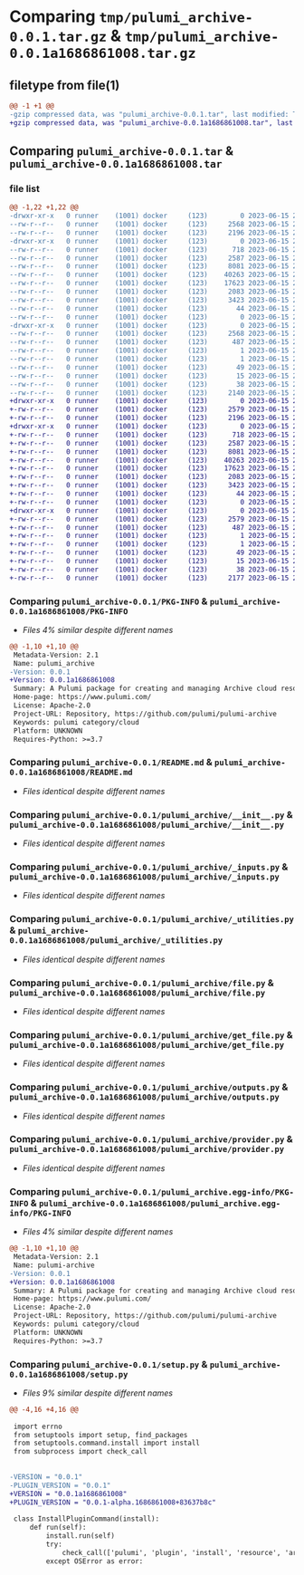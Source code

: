 # Comparing `tmp/pulumi_archive-0.0.1.tar.gz` & `tmp/pulumi_archive-0.0.1a1686861008.tar.gz`

## filetype from file(1)

```diff
@@ -1 +1 @@
-gzip compressed data, was "pulumi_archive-0.0.1.tar", last modified: Thu Jun 15 21:49:56 2023, max compression
+gzip compressed data, was "pulumi_archive-0.0.1a1686861008.tar", last modified: Thu Jun 15 20:34:08 2023, max compression
```

## Comparing `pulumi_archive-0.0.1.tar` & `pulumi_archive-0.0.1a1686861008.tar`

### file list

```diff
@@ -1,22 +1,22 @@
-drwxr-xr-x   0 runner    (1001) docker     (123)        0 2023-06-15 21:49:56.706402 pulumi_archive-0.0.1/
--rw-r--r--   0 runner    (1001) docker     (123)     2568 2023-06-15 21:49:56.702402 pulumi_archive-0.0.1/PKG-INFO
--rw-r--r--   0 runner    (1001) docker     (123)     2196 2023-06-15 21:49:56.000000 pulumi_archive-0.0.1/README.md
-drwxr-xr-x   0 runner    (1001) docker     (123)        0 2023-06-15 21:49:56.702402 pulumi_archive-0.0.1/pulumi_archive/
--rw-r--r--   0 runner    (1001) docker     (123)      718 2023-06-15 21:49:56.000000 pulumi_archive-0.0.1/pulumi_archive/__init__.py
--rw-r--r--   0 runner    (1001) docker     (123)     2587 2023-06-15 21:49:56.000000 pulumi_archive-0.0.1/pulumi_archive/_inputs.py
--rw-r--r--   0 runner    (1001) docker     (123)     8081 2023-06-15 21:49:56.000000 pulumi_archive-0.0.1/pulumi_archive/_utilities.py
--rw-r--r--   0 runner    (1001) docker     (123)    40263 2023-06-15 21:49:56.000000 pulumi_archive-0.0.1/pulumi_archive/file.py
--rw-r--r--   0 runner    (1001) docker     (123)    17623 2023-06-15 21:49:56.000000 pulumi_archive-0.0.1/pulumi_archive/get_file.py
--rw-r--r--   0 runner    (1001) docker     (123)     2083 2023-06-15 21:49:56.000000 pulumi_archive-0.0.1/pulumi_archive/outputs.py
--rw-r--r--   0 runner    (1001) docker     (123)     3423 2023-06-15 21:49:56.000000 pulumi_archive-0.0.1/pulumi_archive/provider.py
--rw-r--r--   0 runner    (1001) docker     (123)       44 2023-06-15 21:49:56.000000 pulumi_archive-0.0.1/pulumi_archive/pulumi-plugin.json
--rw-r--r--   0 runner    (1001) docker     (123)        0 2023-06-15 21:49:56.000000 pulumi_archive-0.0.1/pulumi_archive/py.typed
-drwxr-xr-x   0 runner    (1001) docker     (123)        0 2023-06-15 21:49:56.702402 pulumi_archive-0.0.1/pulumi_archive.egg-info/
--rw-r--r--   0 runner    (1001) docker     (123)     2568 2023-06-15 21:49:56.000000 pulumi_archive-0.0.1/pulumi_archive.egg-info/PKG-INFO
--rw-r--r--   0 runner    (1001) docker     (123)      487 2023-06-15 21:49:56.000000 pulumi_archive-0.0.1/pulumi_archive.egg-info/SOURCES.txt
--rw-r--r--   0 runner    (1001) docker     (123)        1 2023-06-15 21:49:56.000000 pulumi_archive-0.0.1/pulumi_archive.egg-info/dependency_links.txt
--rw-r--r--   0 runner    (1001) docker     (123)        1 2023-06-15 21:49:56.000000 pulumi_archive-0.0.1/pulumi_archive.egg-info/not-zip-safe
--rw-r--r--   0 runner    (1001) docker     (123)       49 2023-06-15 21:49:56.000000 pulumi_archive-0.0.1/pulumi_archive.egg-info/requires.txt
--rw-r--r--   0 runner    (1001) docker     (123)       15 2023-06-15 21:49:56.000000 pulumi_archive-0.0.1/pulumi_archive.egg-info/top_level.txt
--rw-r--r--   0 runner    (1001) docker     (123)       38 2023-06-15 21:49:56.706402 pulumi_archive-0.0.1/setup.cfg
--rw-r--r--   0 runner    (1001) docker     (123)     2140 2023-06-15 21:49:56.000000 pulumi_archive-0.0.1/setup.py
+drwxr-xr-x   0 runner    (1001) docker     (123)        0 2023-06-15 20:34:08.153159 pulumi_archive-0.0.1a1686861008/
+-rw-r--r--   0 runner    (1001) docker     (123)     2579 2023-06-15 20:34:08.153159 pulumi_archive-0.0.1a1686861008/PKG-INFO
+-rw-r--r--   0 runner    (1001) docker     (123)     2196 2023-06-15 20:34:07.000000 pulumi_archive-0.0.1a1686861008/README.md
+drwxr-xr-x   0 runner    (1001) docker     (123)        0 2023-06-15 20:34:08.153159 pulumi_archive-0.0.1a1686861008/pulumi_archive/
+-rw-r--r--   0 runner    (1001) docker     (123)      718 2023-06-15 20:34:07.000000 pulumi_archive-0.0.1a1686861008/pulumi_archive/__init__.py
+-rw-r--r--   0 runner    (1001) docker     (123)     2587 2023-06-15 20:34:07.000000 pulumi_archive-0.0.1a1686861008/pulumi_archive/_inputs.py
+-rw-r--r--   0 runner    (1001) docker     (123)     8081 2023-06-15 20:34:07.000000 pulumi_archive-0.0.1a1686861008/pulumi_archive/_utilities.py
+-rw-r--r--   0 runner    (1001) docker     (123)    40263 2023-06-15 20:34:07.000000 pulumi_archive-0.0.1a1686861008/pulumi_archive/file.py
+-rw-r--r--   0 runner    (1001) docker     (123)    17623 2023-06-15 20:34:07.000000 pulumi_archive-0.0.1a1686861008/pulumi_archive/get_file.py
+-rw-r--r--   0 runner    (1001) docker     (123)     2083 2023-06-15 20:34:07.000000 pulumi_archive-0.0.1a1686861008/pulumi_archive/outputs.py
+-rw-r--r--   0 runner    (1001) docker     (123)     3423 2023-06-15 20:34:07.000000 pulumi_archive-0.0.1a1686861008/pulumi_archive/provider.py
+-rw-r--r--   0 runner    (1001) docker     (123)       44 2023-06-15 20:34:07.000000 pulumi_archive-0.0.1a1686861008/pulumi_archive/pulumi-plugin.json
+-rw-r--r--   0 runner    (1001) docker     (123)        0 2023-06-15 20:34:07.000000 pulumi_archive-0.0.1a1686861008/pulumi_archive/py.typed
+drwxr-xr-x   0 runner    (1001) docker     (123)        0 2023-06-15 20:34:08.153159 pulumi_archive-0.0.1a1686861008/pulumi_archive.egg-info/
+-rw-r--r--   0 runner    (1001) docker     (123)     2579 2023-06-15 20:34:08.000000 pulumi_archive-0.0.1a1686861008/pulumi_archive.egg-info/PKG-INFO
+-rw-r--r--   0 runner    (1001) docker     (123)      487 2023-06-15 20:34:08.000000 pulumi_archive-0.0.1a1686861008/pulumi_archive.egg-info/SOURCES.txt
+-rw-r--r--   0 runner    (1001) docker     (123)        1 2023-06-15 20:34:08.000000 pulumi_archive-0.0.1a1686861008/pulumi_archive.egg-info/dependency_links.txt
+-rw-r--r--   0 runner    (1001) docker     (123)        1 2023-06-15 20:34:08.000000 pulumi_archive-0.0.1a1686861008/pulumi_archive.egg-info/not-zip-safe
+-rw-r--r--   0 runner    (1001) docker     (123)       49 2023-06-15 20:34:08.000000 pulumi_archive-0.0.1a1686861008/pulumi_archive.egg-info/requires.txt
+-rw-r--r--   0 runner    (1001) docker     (123)       15 2023-06-15 20:34:08.000000 pulumi_archive-0.0.1a1686861008/pulumi_archive.egg-info/top_level.txt
+-rw-r--r--   0 runner    (1001) docker     (123)       38 2023-06-15 20:34:08.153159 pulumi_archive-0.0.1a1686861008/setup.cfg
+-rw-r--r--   0 runner    (1001) docker     (123)     2177 2023-06-15 20:34:07.000000 pulumi_archive-0.0.1a1686861008/setup.py
```

### Comparing `pulumi_archive-0.0.1/PKG-INFO` & `pulumi_archive-0.0.1a1686861008/PKG-INFO`

 * *Files 4% similar despite different names*

```diff
@@ -1,10 +1,10 @@
 Metadata-Version: 2.1
 Name: pulumi_archive
-Version: 0.0.1
+Version: 0.0.1a1686861008
 Summary: A Pulumi package for creating and managing Archive cloud resources.
 Home-page: https://www.pulumi.com/
 License: Apache-2.0
 Project-URL: Repository, https://github.com/pulumi/pulumi-archive
 Keywords: pulumi category/cloud
 Platform: UNKNOWN
 Requires-Python: >=3.7
```

### Comparing `pulumi_archive-0.0.1/README.md` & `pulumi_archive-0.0.1a1686861008/README.md`

 * *Files identical despite different names*

### Comparing `pulumi_archive-0.0.1/pulumi_archive/__init__.py` & `pulumi_archive-0.0.1a1686861008/pulumi_archive/__init__.py`

 * *Files identical despite different names*

### Comparing `pulumi_archive-0.0.1/pulumi_archive/_inputs.py` & `pulumi_archive-0.0.1a1686861008/pulumi_archive/_inputs.py`

 * *Files identical despite different names*

### Comparing `pulumi_archive-0.0.1/pulumi_archive/_utilities.py` & `pulumi_archive-0.0.1a1686861008/pulumi_archive/_utilities.py`

 * *Files identical despite different names*

### Comparing `pulumi_archive-0.0.1/pulumi_archive/file.py` & `pulumi_archive-0.0.1a1686861008/pulumi_archive/file.py`

 * *Files identical despite different names*

### Comparing `pulumi_archive-0.0.1/pulumi_archive/get_file.py` & `pulumi_archive-0.0.1a1686861008/pulumi_archive/get_file.py`

 * *Files identical despite different names*

### Comparing `pulumi_archive-0.0.1/pulumi_archive/outputs.py` & `pulumi_archive-0.0.1a1686861008/pulumi_archive/outputs.py`

 * *Files identical despite different names*

### Comparing `pulumi_archive-0.0.1/pulumi_archive/provider.py` & `pulumi_archive-0.0.1a1686861008/pulumi_archive/provider.py`

 * *Files identical despite different names*

### Comparing `pulumi_archive-0.0.1/pulumi_archive.egg-info/PKG-INFO` & `pulumi_archive-0.0.1a1686861008/pulumi_archive.egg-info/PKG-INFO`

 * *Files 4% similar despite different names*

```diff
@@ -1,10 +1,10 @@
 Metadata-Version: 2.1
 Name: pulumi-archive
-Version: 0.0.1
+Version: 0.0.1a1686861008
 Summary: A Pulumi package for creating and managing Archive cloud resources.
 Home-page: https://www.pulumi.com/
 License: Apache-2.0
 Project-URL: Repository, https://github.com/pulumi/pulumi-archive
 Keywords: pulumi category/cloud
 Platform: UNKNOWN
 Requires-Python: >=3.7
```

### Comparing `pulumi_archive-0.0.1/setup.py` & `pulumi_archive-0.0.1a1686861008/setup.py`

 * *Files 9% similar despite different names*

```diff
@@ -4,16 +4,16 @@
 
 import errno
 from setuptools import setup, find_packages
 from setuptools.command.install import install
 from subprocess import check_call
 
 
-VERSION = "0.0.1"
-PLUGIN_VERSION = "0.0.1"
+VERSION = "0.0.1a1686861008"
+PLUGIN_VERSION = "0.0.1-alpha.1686861008+83637b8c"
 
 class InstallPluginCommand(install):
     def run(self):
         install.run(self)
         try:
             check_call(['pulumi', 'plugin', 'install', 'resource', 'archive', PLUGIN_VERSION])
         except OSError as error:
```

